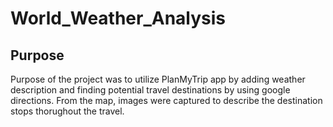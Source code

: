 # World_Weather_Analysis

## Purpose

Purpose of the project was to utilize PlanMyTrip app by adding weather description and finding potential travel destinations by using google directions. From the map, images were captured to describe the destination stops thorughout the travel. 